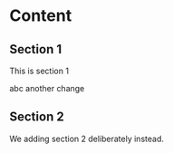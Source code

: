 # Content

## Section 1

This is section 1

abc
another change

## Section 2

We adding section 2 deliberately instead.
